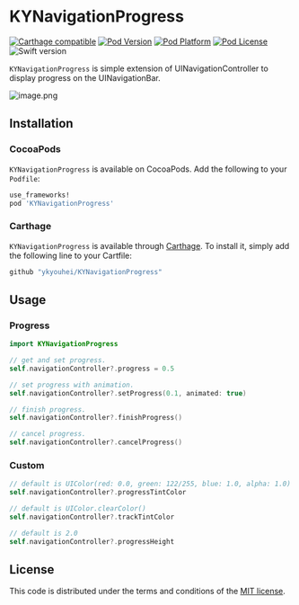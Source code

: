 # KYNavigationProgress

[![Carthage compatible](https://img.shields.io/badge/Carthage-compatible-4BC51D.svg?style=flat)](https://github.com/Carthage/Carthage)
[![Pod Version](http://img.shields.io/cocoapods/v/KYNavigationProgress.svg?style=flat)](http://cocoadocs.org/docsets/KYNavigationProgress/)
[![Pod Platform](http://img.shields.io/cocoapods/p/KYNavigationProgress.svg?style=flat)](http://cocoadocs.org/docsets/KYNavigationProgress/)
[![Pod License](http://img.shields.io/cocoapods/l/KYNavigationProgress.svg?style=flat)](https://github.com/ykyohei/KYNavigationProgress/blob/master/LICENSE)
![Swift version](https://img.shields.io/badge/swift-3.0-orange.svg)

`KYNavigationProgress` is simple extension of UINavigationController to display progress on the UINavigationBar.


![image.png](https://cloud.githubusercontent.com/assets/5757351/12037003/690bc894-ae8e-11e5-8c2f-864aef9a7cb4.gif "image.png")


## Installation

### CocoaPods

`KYNavigationProgress` is available on CocoaPods.
Add the following to your `Podfile`:

```ruby
use_frameworks!
pod 'KYNavigationProgress'
```

### Carthage
`KYNavigationProgress` is available through [Carthage](https://github.com/Carthage/Carthage). To install it, simply add the following line to your Cartfile:

```ruby
github "ykyouhei/KYNavigationProgress"
```


## Usage

### Progress
```Swift
import KYNavigationProgress

// get and set progress.
self.navigationController?.progress = 0.5

// set progress with animation.
self.navigationController?.setProgress(0.1, animated: true)

// finish progress.
self.navigationController?.finishProgress()

// cancel progress.
self.navigationController?.cancelProgress()
```

### Custom
```Swift
// default is UIColor(red: 0.0, green: 122/255, blue: 1.0, alpha: 1.0)
self.navigationController?.progressTintColor

// default is UIColor.clearColor()
self.navigationController?.trackTintColor

// default is 2.0
self.navigationController?.progressHeight
```

## License

This code is distributed under the terms and conditions of the [MIT license](LICENSE). 

